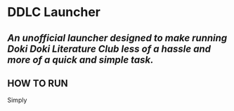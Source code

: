 # DDLC Launcher

*An unofficial launcher designed to make running Doki Doki Literature Club less of a hassle and more of a quick and simple task.*
---
## HOW TO RUN
Simply
